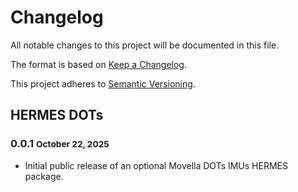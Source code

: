 # Changelog

All notable changes to this project will be documented in this file.

The format is based on [Keep a Changelog](https://keepachangelog.com/en/1.0.0/).

This project adheres to [Semantic Versioning](https://semver.org/spec/v2.0.0.html).

## HERMES DOTs

### 0.0.1 <small>October 22, 2025</small>
- Initial public release of an optional Movella DOTs IMUs HERMES package.
